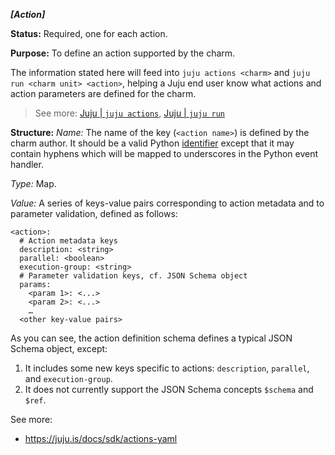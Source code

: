 ***[Action]***

**Status:** Required, one for each action.

**Purpose:** To define an action supported by the charm.

The information stated here will feed into `juju actions <charm>` and `juju run <charm unit> <action>`, helping a Juju end user know what actions and action parameters are defined for the charm.
> See more: [Juju | `juju actions`](https://juju.is/docs/juju/juju-actions), [Juju | `juju run`](https://juju.is/docs/juju/juju-run)

**Structure:** *Name:* The name of the key (`<action name>`) is defined by the charm author.  It should be a valid Python [identifier](https://docs.python.org/3/reference/lexical_analysis.html#identifiers) except that it may contain hyphens which will be mapped to underscores in the Python event handler.

*Type:* Map.

*Value:* A series of keys-value pairs corresponding to action metadata and to parameter validation, defined as follows:

```text
<action>:
  # Action metadata keys
  description: <string>
  parallel: <boolean>
  execution-group: <string>
  # Parameter validation keys, cf. JSON Schema object
  params:
    <param 1>: <...>
    <param 2>: <...>
    …
  <other key-value pairs>
```

As you can see, the action definition schema defines a typical JSON Schema object, except:
1. It includes some new keys specific to actions: `description`, `parallel`, and `execution-group`.
2. It does not currently support the JSON Schema concepts `$schema` and `$ref`.

See more:
- https://juju.is/docs/sdk/actions-yaml